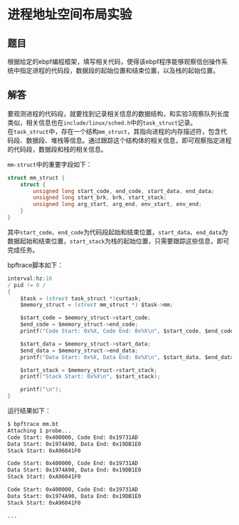 # 进程地址空间布局实验

## 题目

根据给定的ebpf编程框架，填写相关代码，使得该ebpf程序能够观察信创操作系统中指定进程的代码段，数据段的起始位置和结束位置，以及栈的起始位置。

## 解答

要观测进程的代码段，就要找到记录相关信息的数据结构，和实验3观察队列长度类似，相关信息也在`include/linux/sched.h`中的`task_struct`记录。  
在`task_struct`中，存在一个结构`mm_struct`，其指向进程的内存描述符，包含代码段、数据段、堆栈等信息。通过跟踪这个结构体的相关信息，即可观察指定进程的代码段，数据段和栈的相关信息。

`mm-struct`中的重要字段如下：
```c
struct mm_struct {
	struct {
        unsigned long start_code, end_code, start_data, end_data;
		unsigned long start_brk, brk, start_stack;
		unsigned long arg_start, arg_end, env_start, env_end;
    }
}
```
其中`start_code`、`end_code`为代码段起始和结束位置，`start_data`、`end_data`为数据起始和结束位置，`start_stack`为栈的起始位置，只需要跟踪这些信息，即可完成任务。

bpftrace脚本如下：
```d
interval:hz:10
/ pid != 0 /
{
	$task = (struct task_struct *)curtask;
	$memory_struct = (struct mm_struct *) $task->mm;

	$start_code = $memory_struct->start_code;
	$end_code = $memory_struct->end_code;
	printf("Code Start: 0x%X, Code End: 0x%X\n", $start_code, $end_code);

	$start_data = $memory_struct->start_data;
	$end_data = $memory_struct->end_data;
	printf("Data Start: 0x%X, Data End: 0x%X\n", $start_data, $end_data);

	$start_stack = $memory_struct->start_stack;
	printf("Stack Start: 0x%X\n", $start_stack);

	printf("\n");
}
```

运行结果如下：
```bash
$ bpftrace mm.bt
Attaching 1 probe...
Code Start: 0x400000, Code End: 0x19731AD
Data Start: 0x1974A90, Data End: 0x19DB1E0
Stack Start: 0xA96041F0

Code Start: 0x400000, Code End: 0x19731AD
Data Start: 0x1974A90, Data End: 0x19DB1E0
Stack Start: 0xA96041F0

Code Start: 0x400000, Code End: 0x19731AD
Data Start: 0x1974A90, Data End: 0x19DB1E0
Stack Start: 0xA96041F0

...
```